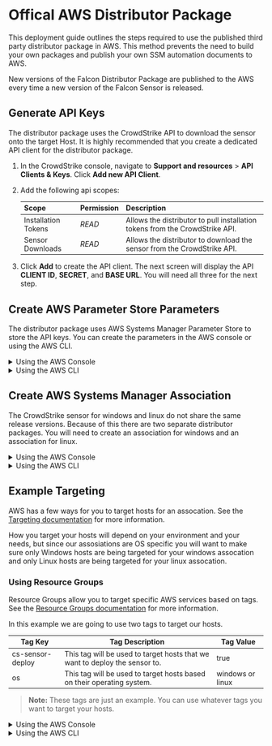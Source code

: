 # Offical AWS Distributor Package

This deployment guide outlines the steps required to use the published third party distributor package in AWS. This method prevents the need to build your own packages and publish your own SSM automation documents to AWS.

New versions of the Falcon Distributor Package are published to the AWS every time a new version of the Falcon Sensor is released.

## Generate API Keys

The distributor package uses the CrowdStrike API to download the sensor onto the target Host. It is highly recommended that you create a dedicated API client for the distributor package.

1. In the CrowdStrike console, navigate to **Support and resources** > **API Clients & Keys**. Click **Add new API Client**.
2. Add the following api scopes:

    | Scope | Permission | Description |
    | --- | --- | --- |
    | Installation Tokens | *READ* | Allows the distributor to pull installation tokens from the CrowdStrike API. |
    | Sensor Downloads | *READ* | Allows the distributor to download the sensor from the CrowdStrike API. |

3. Click **Add** to create the API client. The next screen will display the API **CLIENT ID**, **SECRET**, and **BASE URL**. You will need all three for the next step.

## Create AWS Parameter Store Parameters

The distributor package uses AWS Systems Manager Parameter Store to store the API keys. You can create the parameters in the AWS console or using the AWS CLI.

<details><summary>Using the AWS Console</summary>
<p>

1. In your AWS console, navigate to **AWS Systems Manager** > **Application Management** > **Parameter Store**.
2. Create the following parameters

    | Default Parameter Name | Parameter Value | Parameter Type |
    | --- | --- | --- |
    | /CrowdStrike/Falcon/Cloud | The **BASE URL** from [Generate API Keys](#generate-api-keys). | SecureString |
    | /CrowdStrike/Falcon/ClientID | The **CLIENT ID** from [Generate API Keys](#generate-api-keys). |SecureString |
    | /CrowdStrike/Falcon/ClientSecret | The **SECRET** from [Generate API Keys](#generate-api-keys). | SecureString |
    > **Note:** These are the default parameter names the distributor package looks for. You can use any parameter name you want as long as you override the default values when creating the assocation in the next step.

</p>
</details>

<details><summary>Using the AWS CLI</summary>
<p>

We can use the `aws ssm put-parameter` command to create the parameters from the CLI. See the [put-parameter documentation](https://docs.aws.amazon.com/cli/latest/reference/ssm/put-parameter.html) for more information.

Create the following parameters

| Default Parameter Name | Parameter Value | Parameter Type |
| --- | --- | --- |
| /CrowdStrike/Falcon/Cloud | The **BASE URL** from [Generate API Keys](#generate-api-keys). | SecureString |
| /CrowdStrike/Falcon/ClientID | The **CLIENT ID** from [Generate API Keys](#generate-api-keys). |SecureString |
| /CrowdStrike/Falcon/ClientSecret | The **SECRET** from [Generate API Keys](#generate-api-keys). | SecureString |
> **Note:** These are the default parameter names the distributor package looks for. You can use any parameter name you want as long as you override the default values when creating the assocation in the next step.

```bash
aws ssm put-parameter \
    --name "/CrowdStrike/Falcon/ClientID" \
    --type "SecureString" \
    --description "CrowdStrike Falcon API Client ID for the distributor package" \
    --value "CLIENT_ID" \
    --region "us-east-1"
```

```bash 
aws ssm put-parameter \
    --name "/CrowdStrike/Falcon/ClientSecret" \
    --type "SecureString" \
    --description "CrowdStrike Falcon API Secret for the distributor package" \
    --value "SECRET" \
    --region "us-east-1"
```
```bash
aws ssm put-parameter \
    --name "/CrowdStrike/Falcon/Cloud" \
    --type "SecureString" \
    --description "CrowdStrike Falcon API Base URL for the distributor package" \
    --value "BASE_URL" \
    --region "us-east-1"
```

</p>
</details>

## Create AWS Systems Manager Association

The CrowdStrike sensor for windows and linux do not share the same release versions. Because of this there are two separate distributor packages. You will need to create an association for windows and an association for linux.

<details><summary>Using the AWS Console</summary>
<p>

1. In the AWS console, go to **AWS Systems Manager** > **Node Management** > **Distributor** > **Third Party**.
2. Select the package for the operating system you want to deploy.
    <details><summary>picture</summary>
    <p>

    ![distributor-third-party-tab](./assets/distributor-third-party-tab.png)

    </p>
    </details>
3. Under **Document** choose **Default at runtime** for **Document Version** (the default document version will always be the most stable)
4. Under **Execution** choose **Rate Control** 
    <details><summary>picture</summary>
    <p>

    ![execution-section](./assets/execution-section.png)

    </p>
    </details>
5. Under **Targets**, choose the method you want to use to target hosts. For more information on targeting hosts, see [Targeting](https://docs.aws.amazon.com/systems-manager/latest/userguide/running-automations-map-targets.html).
    > **Note:** Whatever method you choose to target your systems with ensure that the targeted systems are running the correct operating system for the distributor package you are using. See [Example Targeting](#Example-Targeting) for an example of targeting systems based on Resource Groups.
    <details><summary>picture</summary>
    <p>

    ![targets-section](./assets/targets-section.png)

    </p>
    </details>
6. Fill in the required parameters. 
    | Parameter Name | Description | Default Value | Required |
    | --- | --- | --- | --- |
    | PackageName | The Distributor package name. For Windows use FalconSensor-Windows, for Linux use FalconSensor-Linux. | **N/a** | Yes |
    | PackageVersion | The version of the package to install. | **N-2** | No |
    | FalconCloud | AWS SSM Parameter store name used to store **BASE URL** [created in the previous step](#create-aws-parameter-store-parameters). | **/CrowdStrike/Falcon/Cloud** | Yes |
    | FalconClientID | AWS SSM Parameter store name used to store **CLIENT ID** [created in the previous step](#create-aws-parameter-store-parameters). | **/CrowdStrike/Falcon/ClientID** | Yes |
    | FalconClientSecret | AWS SSM Parameter store name used to store **SECRET** [created in the previous step](#create-aws-parameter-store-parameters). | **/CrowdStrike/Falcon/ClientSecret** | Yes |
    | AutomationAssumeRole | The ARN of the role that the automation document will assume. | **N/a** | Yes |
    | Action | Whether to install or uninstall | **Install** | No |
    | InstallationType | The installation type. | **Uninstall and reinstall** | No |
    | InstallerParams | The parameters to pass to the installer. | **N/a** | No |

    <details><summary>picture</summary>
    <p>

    ![input-parameters-section](./assets/input-parameters-section.png)

    </p>
    </details>
7. Click **Create Association**.

</p>
</details>

<details><summary>Using the AWS CLI</summary>
<p>

We can use the `aws ssm create-association` command to create the assocation from the CLI. See the [create-association documentation](https://docs.aws.amazon.com/cli/latest/reference/ssm/create-association.html) for more information.

Here is an example of creating an association using the AWS CLI that targets a Resource Group named `crowdstrike-sensor-deploy-windows`.
```bash
aws ssm create-association \
    --name "CrowdStrike-FalconSensorDeploy" \
    --targets "Key=resource-groups:Name,Values=ssm-crowdstrike-sensor-deploy-windows" \
    --parameters "PackageName=FalconSensor-Windows" \
    --association-name "CrowdStrike-FalconSensorDeploy-Windows" \
    --region "us-east-1"
``` 

</p>
</details>

## Example Targeting

AWS has a few ways for you to target hosts for an assocation. See the [Targeting documentation](https://docs.aws.amazon.com/systems-manager/latest/userguide/running-automations-map-targets.html) for more information.

How you target your hosts will depend on your environment and your needs, but since our assosiations are OS specific you will want to make sure only Windows hosts are being targeted for your windows assocation and only Linux hosts are being targeted for your linux assocation.


### Using Resource Groups

Resource Groups allow you to target specific AWS services based on tags. See the [Resource Groups documentation](https://docs.aws.amazon.com/ARG/latest/userguide/resource-groups.html) for more information.

In this example we are going to use two tags to target our hosts.

| Tag Key | Tag Description | Tag Value |
| --- | --- | --- |
| cs-sensor-deploy | This tag will be used to target hosts that we want to deploy the sensor to. | true |
| os | This tag will be used to target hosts based on their operating system. | windows or linux |

> **Note:** These tags are just an example. You can use whatever tags you want to target your hosts.

<details><summary>Using the AWS Console</summary>
<p>

1. In the AWS console, go to **Resource Groups** > **Resources** > **Create Resource Group**.
2. Under **Group Type** choose **Tag-based**.
3. Under **Grouping Criteria** > **Resource Type** choose **AWS::EC2::Instance**.
5. Under **Grouping Criteria** add the tags you want to use to target your hosts.
6. Under **Group Details** > Enter a **Group Name**. This will be the name of the Resource Group your assocation will target.
7. Fill in any optional fields you want.

    <details><summary>picture</summary>
    <p>

    ![create-resource-group](./assets/create-resource-group.png)

    </p>
    </details>
</p>
</details>

<details><summary>Using the AWS CLI</summary>
<p>

We can use the `aws resource-groups create-group` command to create the Resource Group from the CLI. See the [create-group documentation](https://docs.aws.amazon.com/cli/latest/reference/resource-groups/create-group.html) for more information.

Here is an example of creating a Resource Group using the AWS CLI that uses the tags we defined above.

Creating a Resource Group for Windows hosts
```bash
aws resource-groups create-group \
    --name "ssm-crowdstrike-sensor-deploy-windows" \
    --resource-query '{"Type": "TAG_FILTERS_1_0", "Query": "{\"ResourceTypeFilters\": [\"AWS::EC2::Instance\"], \"TagFilters\": [{\"Key\": \"cs-sensor-deploy\", \"Values\": [\"true\"]}, {\"Key\": \"os\", \"Values\": [\"windows\"]}]}" }' \
    --region "us-east-1"
```

Creating a Resource Group for Linux hosts
```bash
aws resource-groups create-group \
    --name "ssm-crowdstrike-sensor-deploy-linux" \
    --resource-query '{"Type": "TAG_FILTERS_1_0", "Query": "{\"ResourceTypeFilters\": [\"AWS::EC2::Instance\"], \"TagFilters\": [{\"Key\": \"cs-sensor-deploy\", \"Values\": [\"true\"]}, {\"Key\": \"os\", \"Values\": [\"linux\"]}]}" }' \
    --region "us-east-1"
```

</p>
</details>
